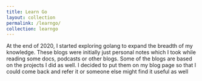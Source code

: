 ```yaml
---
title: Learn Go
layout: collection
permalink: /learngo/
collection: learngo
---
```


At the end of 2020, I started exploring golang to expand the breadth of my knowledge. These blogs were initially just personal notes which I took while reading some docs, podcasts or other blogs. Some of the blogs are based on the projects I did as well. I decided to put them on my blog page so that I could come back and refer it or someone else might find it useful as well